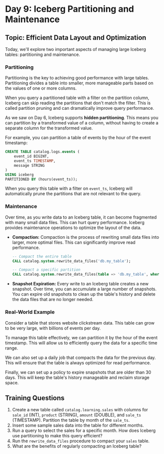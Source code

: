 # Day 9: Iceberg Partitioning and Maintenance

## Topic: Efficient Data Layout and Optimization

Today, we'll explore two important aspects of managing large Iceberg tables: partitioning and maintenance.

### Partitioning

Partitioning is the key to achieving good performance with large tables. Partitioning divides a table into smaller, more manageable parts based on the values of one or more columns.

When you query a partitioned table with a filter on the partition column, Iceberg can skip reading the partitions that don't match the filter. This is called partition pruning and can dramatically improve query performance.

As we saw on Day 6, Iceberg supports **hidden partitioning**. This means you can partition by a transformed value of a column, without having to create a separate column for the transformed value.

For example, you can partition a table of events by the hour of the event timestamp:

```sql
CREATE TABLE catalog.logs.events (
    event_id BIGINT,
    event_ts TIMESTAMP,
    message STRING
)
USING iceberg
PARTITIONED BY (hours(event_ts));
```

When you query this table with a filter on `event_ts`, Iceberg will automatically prune the partitions that are not relevant to the query.

### Maintenance

Over time, as you write data to an Iceberg table, it can become fragmented with many small data files. This can hurt query performance. Iceberg provides maintenance operations to optimize the layout of the data.

*   **Compaction:** Compaction is the process of rewriting small data files into larger, more optimal files. This can significantly improve read performance.

    ```sql
    -- Compact the entire table
    CALL catalog.system.rewrite_data_files('db.my_table');

    -- Compact a specific partition
    CALL catalog.system.rewrite_data_files(table => 'db.my_table', where => 'event_ts >= \'2023-10-27 00:00:00\' AND event_ts < \'2023-10-28 00:00:00\'');
    ```

*   **Snapshot Expiration:** Every write to an Iceberg table creates a new snapshot. Over time, you can accumulate a large number of snapshots. You can expire old snapshots to clean up the table's history and delete the data files that are no longer needed.

### Real-World Example

Consider a table that stores website clickstream data. This table can grow to be very large, with billions of events per day.

To manage this table effectively, we can partition it by the hour of the event timestamp. This will allow us to efficiently query the data for a specific time range.

We can also set up a daily job that compacts the data for the previous day. This will ensure that the table is always optimized for read performance.

Finally, we can set up a policy to expire snapshots that are older than 30 days. This will keep the table's history manageable and reclaim storage space.

## Training Questions

1.  Create a new table called `catalog.learning.sales` with columns for `sale_id` (INT), `product` (STRING), `amount` (DOUBLE), and `sale_ts` (TIMESTAMP). Partition the table by month of the `sale_ts`.
2.  Insert some sample sales data into the table for different months.
3.  Run a query to select the sales for a specific month. How does Iceberg use partitioning to make this query efficient?
4.  Run the `rewrite_data_files` procedure to compact your `sales` table.
5.  What are the benefits of regularly compacting an Iceberg table?

```